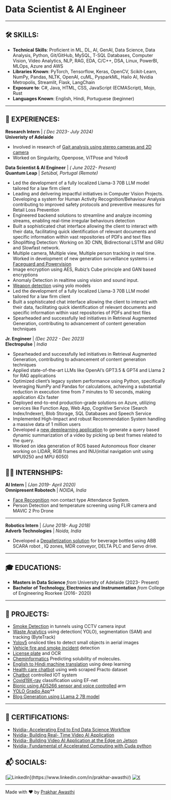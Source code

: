 # Data Scientist & AI Engineer

___

## 🛠️ SKILLS:
- **Technical Skills**: Proficient in ML, DL, AI, GenAI, Data Science, Data Analysis, Python, Git/GitHub, MySQL, T-SQL Databases, Computer Vision, Video Analytics, NLP, RAG, EDA, C/C++, DSA, Linux, PowerBI, MLOps, Azure and AWS
- **Libraries Known**: PyTorch, Tensorflow, Keras, OpenCV, Scikit-Learn, NumPy, Pandas, NLTK, OpenAI, cuML, PysparkML, Hailo AI, Nvidia Metropolis, Streamlit, Flask, LangChain
- **Exposure to**: C#, Java, HTML, CSS, JavaScript (ECMAScript), Mojo, Rust
- **Languages Known**: English, Hindi, Portuguese (beginner)

---

##  💼 EXPERIENCES:

**Research Intern** | _( Dec 2023- July 2024)_<br>
**Univeristy of Adelaide**
- Involved in research of [Gait analysis using stereo cameras and 2D camera](https://github.com/prakhar105/Gait-analysis-using-stereo-cameras-and-2D-camera/tree/main)
- Worked on Singularity, Openpose, ViTPose and Yolov8


**Data Scientist & AI Engineer** | _( June 2022- Present)_<br>
**Quantum Leap** | _Setúbal, Portugal (Remote)_
- Led the development of a fully localized Llama-3 70B LLM model tailored for a law firm client
- Leading and delivering impactful initiatives in Computer Vision Projects. Developing a system for Human Activity Recognition/Behaviour Analysis contributing to improved safety protocols and preventive measures for Retail Loss Prevention
- Engineered backend solutions to streamline and analyze incoming streams, enabling real-time irregular behaviours detection
- Built a sophisticated chat interface allowing the client to interact with their data, facilitating quick identification of relevant documents and specific information within vast repositories of PDFs and text files
- Shoplifting Detection: Working on 3D CNN, Bidirectional LSTM and GRU and Slowfast network.
- Multiple camera, Multiple view, Multiple person tracking in real time. Worked in development of new generation
  surveillance systems i.e [Faceguard and Powervision](https://www.youtube.com/watch?v=FrpFZPxoeBQ)
- Image encryption using AES, Rubiz’s Cube principle and GAN based encryptions
- Anomaly Detection in realtime using vision and sound input.
- [Weapon detection](https://www.youtube.com/watch?v=aEGQaq-oOX8) using yolo models
- Led the development of a fully localized Llama-3 70B LLM model tailored for a law firm client
- Built a sophisticated chat interface allowing the client to interact with their data, facilitating quick identification of relevant
 documents and specific information within vast repositories of PDFs and text files
- Spearheaded and successfully led initiatives in Retrieval Augmented Generation, contributing to advancement of content
 generation techniques


**Jr. Engineer** | _(Dec 2022 - Dec 2023)_<br>
**Electropulse** | _India_
- Spearheaded and successfully led initiatives in Retrieval Augmented Generation, contributing to advancement of content generation techniques
- Applied state-of-the-art LLMs like OpenAI’s GPT3.5 & GPT4  and Llama 2 for RAG applications
- Optimized client’s legacy system performance using Python, specifically leveraging NumPy and Pandas for calculations, achieving a substantial reduction in execution time from 7 minutes to 10 seconds, making application 42x faster
- Deployed end-to-end production-grade solutions on Azure, utilizing services like Function App, Web App, Cognitive Service (Search Index/Indexer), Blob Storage, SQL Databases and Speech Service
- Implemented High-Impact and robust Recommendation System handling a massive data of 1 million users
-  Developed a [new deeplearning application](https://github.com/prakhar199/A-QUERY-BASED-STATIC-AND-DYNAMIC-SUMMARIZATION/blob/main/A%20QUERY%20BASED%20STATIC%20AND%20DYNAMIC%20SUMMARIZATION%20DEEPLEARNING%20ARCHITECTURE.ipynb) to generate a query based dynamic summarization of a video by picking up best
 frames related to the query.
-  Worked on idea generation of ROS based Autonomous floor cleaner working on LIDAR, RGB frames and INU(initial
 navigation unit using MPU9250 and MPU 6050)

## 🧑‍💻 INTERNSHIPS:

**AI Intern** | _(Jan 2019- April 2020)_<br>
**Omnipresent Robotech** | _NOIDA, India_
- [Face Recognition](https://drive.google.com/file/d/1a3DaX4wAMj8TG6BqjEAS0nsqq9MC3oOK/view) non contact type Attendance System.
- Person Detection and temperature screening using FLIR camera and MAVIC 2 Pro Drone

---

**Robotics Intern** | _(June 2018- Aug 2018)_<br>
**Adverb Technologies** | _Noida, India_
- Developed a [Depalletization solution](https://www.youtube.com/watch?v=aUj87GQuEI8) for beverage bottles using ABB SCARA robot , IQ zones, MDR conveyor, DELTA
 PLC and Servo drive.

---

## 🎓 EDUCATIONS:
- **Masters in Data Science** _from_ University of Adelaide (2023- Present)
- **Bachelor of Technology, Electronics and Instrumentation** _from_ College of Engineering Roorkee  (2016- 2020)

---

## 📂 PROJECTS:

- [Smoke Detection](https://www.youtube.com/watch?v=AIltFWmPN-8&feature=youtu.be) in tunnels using CCTV camera input
- [Waste Analytics](https://www.youtube.com/watch?v=xhrttpPSzqU) using detection( YOLO), segmentation (SAM) and tracking (ByteTrack)
- [Yolov5](https://www.youtube.com/watch?v=LQjmQMBNXFU&feature=youtu.be) onsliced tiles to detect small objects in aerial images
- [Vehicle fire and smoke incident](https://www.youtube.com/watch?v=1oyk6XuAb68&feature=youtu.be) detection
- [License plate](https://www.youtube.com/watch?v=DuJIpXS6zOg&feature=youtu.be) and OCR
- [Cheminformatics](https://github.com/prakhar105/Cheminformatics-Predicting-Solubility-of-Molecules/blob/main/Cheminformatics_Predicting_Solubility_of_Molecules_.ipynb) Predicting solubility of molecules.
- [English to Hindi machine translation](https://github.com/prakhar199/English-to-Hindi-Machine-Translation-using-Deep-Learning-/blob/main/English_to_Hindi_Machine_Translator_Using_GRU.ipynb) using deep learning
- [Health care chatbot](https://github.com/prakhar199/Health_Care_Chatbot/blob/master/healthcare_chatbotConsole.py) using web scraped Practo dataset
- [Chatbot](https://www.youtube.com/watch?v=5TX2ptqf64M) controlled IOT system
- [Covid19X-ray](https://github.com/prakhar199/BIRDS-400-SPECIES-IMAGE-CLASSIFICATION-EFNET-LSTTM/blob/main/BIRDS_400_SPECIES_IMAGE_CLASSIFICATION_EFNET_LSTTM.ipynb) classification using EF-net
- [Bionic using AD5266 sensor and voice controlled](https://www.youtube.com/shorts/iFf417xpYAM) arm
- [YOLO Gradio App](https://github.com/ashuguptahere/yolo-gradio-app)**
- [Blog Generation using LLama 2 7B model](https://github.com/prakhar105/Blog-Generation-using-LLama-2-7B-model)
---

## 📜 CERTIFICATIONS:
- [Nvidia- Accelerating End to End Data Science Workflow](https://learn.nvidia.com/certificates?id=a7887a55c8c34487b622ef48297dbd92)
- [Nvidia- Building Real- Time Video AI Application](https://learn.nvidia.com/certificates?id=ba5fffbafa2e4e85a4087abfacd1d76d)
- [Nvidia- Building Video AI Application at the Edge on Jetson](https://learn.nvidia.com/certificates?id=5f8bcc63ceda45f0bd373f5c62dc5074)
- [Nvidia- Fundamental of Accelerated Computing with Cuda python](https://learn.nvidia.com/certificates?id=4f3063ae6de1454da9c6e16b2d2245c3)


## 📬 SOCIALS:
[![LinkedIn]([https://img.shields.io/badge/LinkedIn-0077B5?style=for-the-badge&logo=linkedin&logoColor=white](https://img.shields.io/badge/LinkedIn-blue?logo=linkedin&logoColor=white&style=for-the-bad))](https://www.linkedin.com/in/prakhar-awasthi/) [![X](https://img.shields.io/badge/X-black.svg?logo=X&logoColor=white)](https://x.com/prakharawasthi_)

---

Made with ❤️ by [Prakhar Awasthi](https://github.com/prakhar105)
